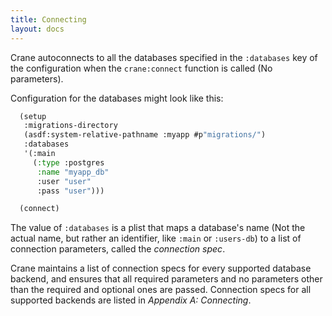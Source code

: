 ```yaml
---
title: Connecting
layout: docs
---
```


Crane autoconnects to all the databases specified in the `:databases` key of the
configuration when the `crane:connect` function is called (No parameters).

Configuration for the databases might look like this:

~~~lisp
  (setup
   :migrations-directory
   (asdf:system-relative-pathname :myapp #p"migrations/")
   :databases
   '(:main
     (:type :postgres
      :name "myapp_db"
      :user "user"
      :pass "user")))

  (connect)
~~~

The value of `:databases` is a plist that maps a database's name (Not the actual
name, but rather an identifier, like `:main` or `:users-db`) to a list of
connection parameters, called the *connection spec*.

Crane maintains a list of connection specs for every supported database backend,
and ensures that all required parameters and no parameters other than the
required and optional ones are passed. Connection specs for all supported
backends are listed in *Appendix A: Connecting*.
